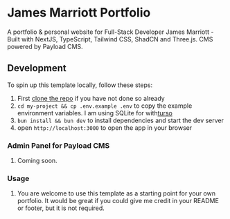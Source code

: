 # James Marriott Portfolio

A portfolio & personal website for Full-Stack Developer James Marriott - Built with NextJS, TypeScript, Tailwind CSS, ShadCN and Three.js. CMS powered by Payload CMS.

## Development

To spin up this template locally, follow these steps:

1. First [clone the repo](#clone) if you have not done so already
2. `cd my-project && cp .env.example .env` to copy the example environment variables. I am using SQLite for with[turso](https://payloadcms.com/posts/guides/how-to-set-up-payload-with-sqlite-and-turso-for-deployment-on-vercel)
3. `bun install && bun dev` to install dependencies and start the dev server
4. open `http://localhost:3000` to open the app in your browser

### Admin Panel for Payload CMS

1. Coming soon.

### Usage

1. You are welcome to use this template as a starting point for your own portfolio. It would be great if you could give me credit in your README or footer, but it is not required.
